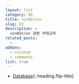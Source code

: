 ```yaml
---
layout: list
category: db
title: <u>H2</u>
slug: h2
description: >
  <u>H2</u> 관련 카테고리
related_posts:
  -
addons:
  - related
  - comments
list: true
---
```


* [Database]{:.heading.flip-title}

[Database]: /db/
